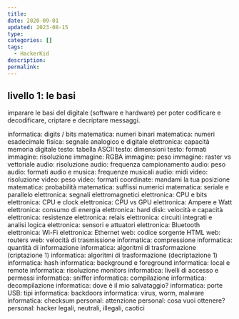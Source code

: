 ```yaml
---
title: 
date: 2020-09-01
updated: 2023-08-15
type: 
categories: []
tags:
  - HackerKid
description: 
permalink:
---
```

## livello 1: le basi

imparare le basi del digitale (software e hardware) per poter codificare e decodificare, criptare e decriptare messaggi.

informatica: digits / bits
matematica: numeri binari
matematica: numeri esadecimale
fisica: segnale analogico e digitale
elettronica: capacità memoria digitale
testo: tabella ASCII
testo: dimensioni
testo: formati
immagine: risoluzione
immagine: RGBA
immagine: peso
immagine: raster vs vettoriale
audio: risoluzione
audio: frequenza campionamento
audio: peso
audio: formati
audio e musica: frequenze musicali
audio: midi
video: risoluzione
video: peso
video: formati
coordinate: mandami la tua posizione
matematica: probabilità
matematica: suffissi numerici
matematica: seriale e parallelo
elettronica: segnali elettromagnetici
elettronica: CPU e bits
elettronica: CPU e clock
elettronica: CPU vs GPU
elettronica: Ampere e Watt
elettronica: consumo di energia
elettronica: hard disk: velocità e capacità
elettronica: resistenze
elettronica: relais
elettronica: circuiti integrati e analisi logica
elettronica: sensori e attuatori
elettronica: Bluetooth
elettronica: Wi-Fi
elettronica: Ethernet
web: codice sorgente HTML
web: routers
web: velocità di trasmissione
informatica: compressione
informatica: quantità di informazione
informatica: algoritmi di trasformazione (criptazione 1)
informatica: algoritmi di trasformazione (decriptazione 1)
informatica: hash
informatica: background e foreground
informatica: local e remote
informatica: risoluzione monitors
informatica: livelli di accesso e permessi
informatica: sniffer
informatica: compilazione
informatica: decompilazione
informatica: dove è il mio salvataggio?
informatica: porte USB: tipi
informatica: backdoors
informatica: virus, worm, malware
informatica: checksum
personal: attenzione
personal: cosa vuoi ottenere?
personal: hacker legali, neutrali, illegali, caotici
